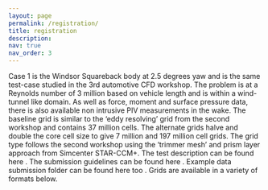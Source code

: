 ```yaml
---
layout: page
permalink: /registration/
title: registration
description: 
nav: true
nav_order: 3
---
```


Case 1 is the Windsor Squareback body at 2.5 degrees yaw and is the same test-case studied in the 3rd automotive CFD workshop. The problem is at a Reynolds number of 3 million based on vehicle length and is within a wind-tunnel like domain. As well as force, moment and surface pressure data, there is also available non intrusive PIV measurements in the wake. The baseline grid is similar to the ‘eddy resolving’ grid from the second workshop and contains 37 million cells. The alternate grids halve and double the core cell size to give 7 million and 197 million cell grids. The grid type follows the second workshop using the ‘trimmer mesh’ and prism layer approach from Simcenter STAR-CCM+. The test description can be found here . The submission guidelines can be found here . Example data submission folder can be found here too . Grids are available in a variety of formats below.
